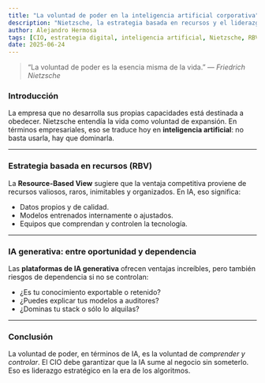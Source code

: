 ```yaml
---
title: "La voluntad de poder en la inteligencia artificial corporativa"
description: "Nietzsche, la estrategia basada en recursos y el liderazgo del CIO frente a la IA generativa."
author: Alejandro Hermosa
tags: [CIO, estrategia digital, inteligencia artificial, Nietzsche, RBV, IA generativa]
date: 2025-06-24
---
```


> “La voluntad de poder es la esencia misma de la vida.” — *Friedrich Nietzsche*

### Introducción
La empresa que no desarrolla sus propias capacidades está destinada a obedecer. Nietzsche entendía la vida como voluntad de expansión. En términos empresariales, eso se traduce hoy en **inteligencia artificial**: no basta usarla, hay que dominarla.

---

### Estrategia basada en recursos (RBV)
La **Resource-Based View** sugiere que la ventaja competitiva proviene de recursos valiosos, raros, inimitables y organizados. En IA, eso significa:
- Datos propios y de calidad.
- Modelos entrenados internamente o ajustados.
- Equipos que comprendan y controlen la tecnología.

---

### IA generativa: entre oportunidad y dependencia
Las **plataformas de IA generativa** ofrecen ventajas increíbles, pero también riesgos de dependencia si no se controlan:

- ¿Es tu conocimiento exportable o retenido?
- ¿Puedes explicar tus modelos a auditores?
- ¿Dominas tu stack o sólo lo alquilas?

---

### Conclusión
La voluntad de poder, en términos de IA, es la voluntad de *comprender y controlar*. El CIO debe garantizar que la IA sume al negocio sin someterlo. Eso es liderazgo estratégico en la era de los algoritmos.